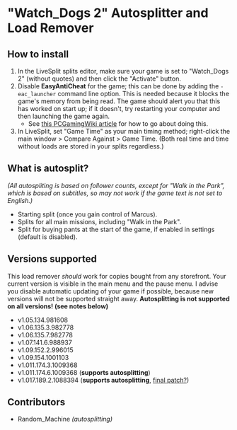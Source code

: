 # "Watch_Dogs 2" Autosplitter and Load Remover

## How to install

1. In the LiveSplit splits editor, make sure your game is set to "Watch_Dogs 2" (without quotes) and then click the "Activate" button.
2. Disable **EasyAntiCheat** for the game; this can be done by adding the `-eac_launcher` command line option. This is needed because it blocks the game's memory from being read. The game should alert you that this has worked on start up; if it doesn't, try restarting your computer and then launching the game again.
    - See [this PCGamingWiki article](http://pcgamingwiki.com/wiki/Glossary:Command_line_arguments) for how to go about doing this.
3. In LiveSplit, set "Game Time" as your main timing method; right-click the main window > Compare Against > Game Time. (Both real time and time without loads are stored in your splits regardless.)

## What is autosplit?

*(All autospliting is based on follower counts, except for "Walk in the Park", which is based on subtitles, so may not work if the game text is not set to English.)*
- Starting split (once you gain control of Marcus).
- Splits for all main missions, including "Walk in the Park".
- Split for buying pants at the start of the game, if enabled in settings (default is disabled).

## Versions supported

This load remover *should* work for copies bought from any storefront. Your current version is visible in the main menu and the pause menu. I advise you disable automatic updating of your game if possible, because new versions will not be supported straight away. **Autosplitting is not supported on all versions! (see notes below)**
- v1.05.134.981608
- v1.06.135.3.982778
- v1.06.135.7.982778
- v1.07.141.6.988937
- v1.09.152.2.996015
- v1.09.154.1001103
- v1.011.174.3.1009368
- v1.011.174.6.1009368 (**supports autosplitting**)
- v1.017.189.2.1088394 (**supports autosplitting**, [final patch?](https://www.reddit.com/r/watch_dogs/comments/6r7vbr/title_update_117_bug_fix_patch_notes/))

## Contributors

- Random_Machine *(autosplitting)*
